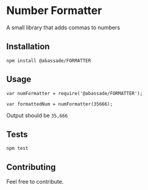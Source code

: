 Number Formatter
=========

A small library that adds commas to numbers

## Installation

  `npm install @abassade/FORMATTER`

## Usage

    var numFormatter = require('@abassade/FORMATTER');

    var formattedNum = numFormatter(35666);
  
  
  Output should be `35,666`


## Tests

  `npm test`

## Contributing

Feel free to contribute.

